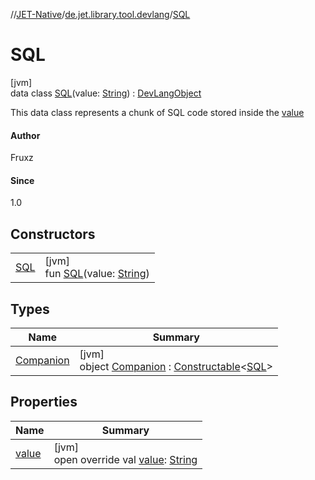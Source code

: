 //[JET-Native](../../../index.md)/[de.jet.library.tool.devlang](../index.md)/[SQL](index.md)

# SQL

[jvm]\
data class [SQL](index.md)(value: [String](https://kotlinlang.org/api/latest/jvm/stdlib/kotlin/-string/index.html)) : [DevLangObject](../-dev-lang-object/index.md)

This data class represents a chunk of SQL code stored inside the [value](value.md)

#### Author

Fruxz

#### Since

1.0

## Constructors

| | |
|---|---|
| [SQL](-s-q-l.md) | [jvm]<br>fun [SQL](-s-q-l.md)(value: [String](https://kotlinlang.org/api/latest/jvm/stdlib/kotlin/-string/index.html)) |

## Types

| Name | Summary |
|---|---|
| [Companion](-companion/index.md) | [jvm]<br>object [Companion](-companion/index.md) : [Constructable](../../de.jet.library.tool.base/-constructable/index.md)&lt;[SQL](index.md)&gt; |

## Properties

| Name | Summary |
|---|---|
| [value](value.md) | [jvm]<br>open override val [value](value.md): [String](https://kotlinlang.org/api/latest/jvm/stdlib/kotlin/-string/index.html) |
